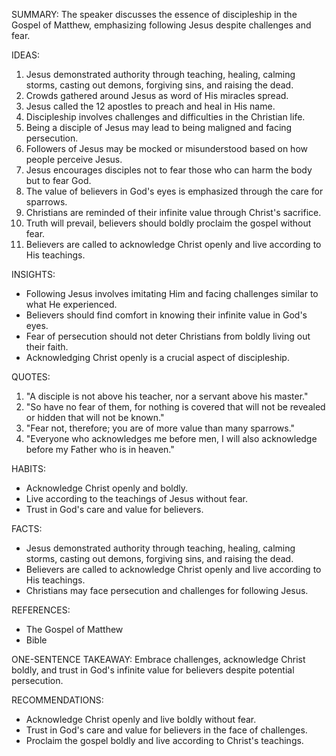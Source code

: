 SUMMARY:
The speaker discusses the essence of discipleship in the Gospel of Matthew, emphasizing following Jesus despite challenges and fear.

IDEAS:
1. Jesus demonstrated authority through teaching, healing, calming storms, casting out demons, forgiving sins, and raising the dead.
2. Crowds gathered around Jesus as word of His miracles spread.
3. Jesus called the 12 apostles to preach and heal in His name.
4. Discipleship involves challenges and difficulties in the Christian life.
5. Being a disciple of Jesus may lead to being maligned and facing persecution.
6. Followers of Jesus may be mocked or misunderstood based on how people perceive Jesus.
7. Jesus encourages disciples not to fear those who can harm the body but to fear God.
8. The value of believers in God's eyes is emphasized through the care for sparrows.
9. Christians are reminded of their infinite value through Christ's sacrifice.
10. Truth will prevail, believers should boldly proclaim the gospel without fear.
11. Believers are called to acknowledge Christ openly and live according to His teachings.

INSIGHTS:
- Following Jesus involves imitating Him and facing challenges similar to what He experienced.
- Believers should find comfort in knowing their infinite value in God's eyes.
- Fear of persecution should not deter Christians from boldly living out their faith.
- Acknowledging Christ openly is a crucial aspect of discipleship.

QUOTES:
1. "A disciple is not above his teacher, nor a servant above his master."
2. "So have no fear of them, for nothing is covered that will not be revealed or hidden that will not be known."
3. "Fear not, therefore; you are of more value than many sparrows."
4. "Everyone who acknowledges me before men, I will also acknowledge before my Father who is in heaven."

HABITS:
- Acknowledge Christ openly and boldly.
- Live according to the teachings of Jesus without fear.
- Trust in God's care and value for believers.

FACTS:
- Jesus demonstrated authority through teaching, healing, calming storms, casting out demons, forgiving sins, and raising the dead.
- Believers are called to acknowledge Christ openly and live according to His teachings.
- Christians may face persecution and challenges for following Jesus.

REFERENCES:
- The Gospel of Matthew
- Bible

ONE-SENTENCE TAKEAWAY:
Embrace challenges, acknowledge Christ boldly, and trust in God's infinite value for believers despite potential persecution.

RECOMMENDATIONS:
- Acknowledge Christ openly and live boldly without fear.
- Trust in God's care and value for believers in the face of challenges.
- Proclaim the gospel boldly and live according to Christ's teachings.